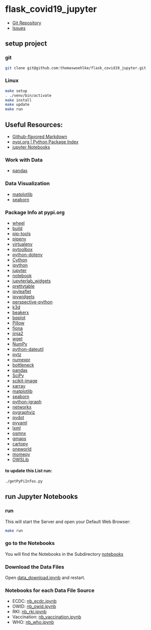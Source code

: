 # flask_covid19_jupyter

* [Git Repository](https://github.com/thomaswoehlke/flask_covid19_jupyter.git)
* [Issues](https://github.com/thomaswoehlke/flask_covid19_jupyter/issues) 

## setup project 

### git
```bash
git clone git@github.com:thomaswoehlke/flask_covid19_jupyter.git
```

### Linux
```bash
make setup
. ./venv/bin/activate
make install
make update
make run
```

## Useful Resources:
* [Github-flavored Markdown](https://guides.github.com/features/mastering-markdown/)
* [pypi.org | Python Package Index](https://pypi.org/)
* [jupyter Notebooks](https://jupyter.org/documentation)

### Work with Data 
* [pandas](https://pandas.pydata.org/)

### Data Visualization
* [matplotlib](https://matplotlib.org/)
* [seaborn](https://seaborn.pydata.org/)

### Package Info at pypi.org
* [wheel](https://pypi.org/project/wheel/)
* [build](https://pypi.org/project/build/)
* [pip-tools](https://pypi.org/project/pip-tools/)
* [pipenv](https://pypi.org/project/pipenv/)
* [virtualenv](https://pypi.org/project/virtualenv/)
* [pytoolbox](https://pypi.org/project/pytoolbox/)
* [python-dotenv](https://pypi.org/project/python-dotenv/)
* [Cython](https://pypi.org/project/Cython/)
* [ipython](https://pypi.org/project/ipython/)
* [jupyter](https://pypi.org/project/jupyter/)
* [notebook](https://pypi.org/project/notebook/)
* [jupyterlab_widgets](https://pypi.org/project/jupyterlab_widgets/)
* [prettytable](https://pypi.org/project/prettytable/)
* [ipyleaflet](https://pypi.org/project/ipyleaflet/)
* [ipywidgets](https://pypi.org/project/ipywidgets/)
* [perspective-python](https://pypi.org/project/perspective-python/)
* [k3d](https://pypi.org/project/k3d/)
* [beakerx](https://pypi.org/project/beakerx/)
* [bqplot](https://pypi.org/project/bqplot/)
* [Pillow](https://pypi.org/project/Pillow/)
* [fiona](https://pypi.org/project/fiona/)
* [jinja2](https://pypi.org/project/jinja2/)
* [wget](https://pypi.org/project/wget/)
* [NumPy](https://pypi.org/project/NumPy/)
* [python-dateutil](https://pypi.org/project/python-dateutil/)
* [pytz](https://pypi.org/project/pytz/)
* [numexpr](https://pypi.org/project/numexpr/)
* [bottleneck](https://pypi.org/project/bottleneck/)
* [pandas](https://pypi.org/project/pandas/)
* [SciPy](https://pypi.org/project/SciPy/)
* [scikit-image](https://pypi.org/project/scikit-image/)
* [xarray](https://pypi.org/project/xarray/)
* [matplotlib](https://pypi.org/project/matplotlib/)
* [seaborn](https://pypi.org/project/seaborn/)
* [python-igraph](https://pypi.org/project/python-igraph/)
* [networkx](https://pypi.org/project/networkx/)
* [pygraphviz](https://pypi.org/project/pygraphviz/)
* [pydot](https://pypi.org/project/pydot/)
* [pyyaml](https://pypi.org/project/pyyaml/)
* [lxml](https://pypi.org/project/lxml/)
* [osmnx](https://pypi.org/project/osmnx/)
* [gmaps](https://pypi.org/project/gmaps/)
* [cartopy](https://pypi.org/project/cartopy/)
* [oneworld](https://pypi.org/project/oneworld/)
* [momepy](https://pypi.org/project/momepy/)
* [OWSLib](https://pypi.org/project/OWSLib/)
#### to update this List run:
```bash
./getPyPiInfos.py
```

## run Jupyter Notebooks

### run
This will start the Server and open your Default Web Browser: 
```bash
make run
```

### go to the Notebooks
You will find the Notebooks in the Subdirectory [notebooks](http://localhost:8888/tree/notebooks)

### Download the Data Files
Open [data_download.ipynb](notebooks/data_download.ipynb) and restart.

### Notebooks for each Data File Source
* ECDC: [nb_ecdc.ipynb](notebooks/nb_ecdc.ipynb)
* OWID: [nb_owid.ipynb](notebooks/nb_owid.ipynb)
* RKI: [nb_rki.ipynb](notebooks/nb_rki.ipynb)
* Vaccination: [nb_vaccination.ipynb](notebooks/nb_vaccination.ipynb)
* WHO: [nb_who.ipynb](notebooks/nb_who.ipynb)

